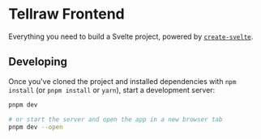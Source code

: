 # Tellraw Frontend

Everything you need to build a Svelte project, powered by [`create-svelte`](https://github.com/sveltejs/kit/tree/master/packages/create-svelte).
## Developing

Once you've cloned the project and installed dependencies with `npm install` (or `pnpm install` or `yarn`), start a development server:

```bash
pnpm dev

# or start the server and open the app in a new browser tab
pnpm dev --open
```
